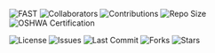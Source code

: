 ![FAST](https://img.shields.io/badge/FAST-custom-badge-grey)
![Collaborators](https://img.shields.io/badge/Collaborators-Welcome-brightgreen)
![Contributions](https://img.shields.io/badge/Contributions-Welcome-brightgreen)
![Repo Size](https://img.shields.io/github/repo-size/<username>/<repo>)
![OSHWA Certification](https://img.shields.io/badge/OSHWA-Certified-blue)

<!-- Replace <username> and <repo> with your GitHub username and repository name. -->

<!-- Add any other relevant badges below -->

![License](https://img.shields.io/github/license/<username>/<repo>)
![Issues](https://img.shields.io/github/issues/<username>/<repo>)
![Last Commit](https://img.shields.io/github/last-commit/<username>/<repo>)
![Forks](https://img.shields.io/github/forks/<username>/<repo>?style=social)
![Stars](https://img.shields.io/github/stars/<username>/<repo>?style=social)
